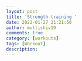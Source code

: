 ```yaml
---
layout: post
title: 'Strength training '
date: 2022-01-27 21:21:50
author: multishiv19
comments: true
category: [workouts]
tags: [Workout]
description: 
---
```


<div width='100%' class='strava-embed-placeholder' data-embed-type='activity' data-embed-id='6588340821'></div>
<script src='https://strava-embeds.com/embed.js'></script>
